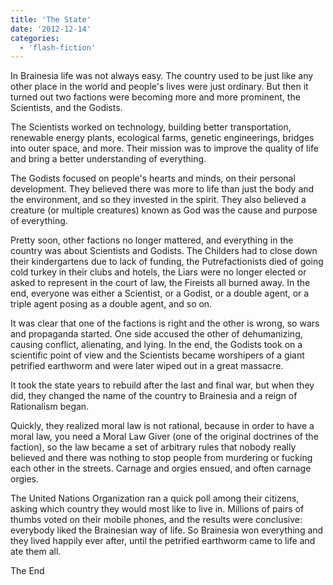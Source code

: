 ```yaml
---
title: 'The State'
date: '2012-12-14'
categories:
  - 'flash-fiction'
---
```


In Brainesia life was not always easy. The country used to be just like any
other place in the world and people's lives were just ordinary. But then it
turned out two factions were becoming more and more prominent, the Scientists,
and the Godists.

<!-- truncate -->


The Scientists worked on technology, building better transportation, renewable
energy plants, ecological farms, genetic engineerings, bridges into outer space,
and more. Their mission was to improve the quality of life and bring a better
understanding of everything.

The Godists focused on people's hearts and minds, on their personal development.
They believed there was more to life than just the body and the environment, and
so they invested in the spirit. They also believed a creature (or multiple
creatures) known as God was the cause and purpose of everything.

Pretty soon, other factions no longer mattered, and everything in the country
was about Scientists and Godists. The Childers had to close down their
kindergartens due to lack of funding, the Putrefactionists died of going cold
turkey in their clubs and hotels, the Liars were no longer elected or asked to
represent in the court of law, the Fireists all burned away. In the end,
everyone was either a Scientist, or a Godist, or a double agent, or a triple
agent posing as a double agent, and so on.

It was clear that one of the factions is right and the other is wrong, so wars
and propaganda started. One side accused the other of dehumanizing, causing
conflict, alienating, and lying. In the end, the Godists took on a scientific
point of view and the Scientists became worshipers of a giant petrified
earthworm and were later wiped out in a great massacre.

It took the state years to rebuild after the last and final war, but when they
did, they changed the name of the country to Brainesia and a reign of
Rationalism began.

Quickly, they realized moral law is not rational, because in order to have a
moral law, you need a Moral Law Giver (one of the original doctrines of the
faction), so the law became a set of arbitrary rules that nobody really believed
and there was nothing to stop people from murdering or fucking each other in the
streets. Carnage and orgies ensued, and often carnage orgies.

The United Nations Organization ran a quick poll among their citizens, asking
which country they would most like to live in. Millions of pairs of thumbs voted
on their mobile phones, and the results were conclusive: everybody liked the
Brainesian way of life. So Brainesia won everything and they lived happily ever
after, until the petrified earthworm came to life and ate them all.

The End
